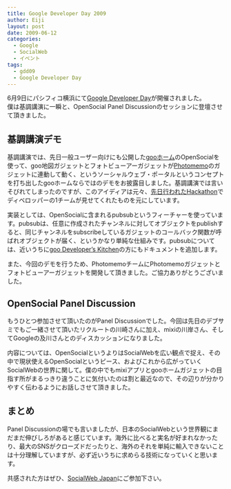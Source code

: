 ```yaml
---
title: Google Developer Day 2009
author: Eiji
layout: post
date: 2009-06-12
categories:
  - Google
  - SocialWeb
  - イベント
tags:
  - gdd09
  - Google Developer Day
---
```

6月9日にパシフィコ横浜にて<a href="http://code.google.com/intl/ja/events/developerday/2009/home.html" target="_blank">Google Developer Day</a>が開催されました。  
僕は基調講演に一瞬と、OpenSocial Panel Discussionのセッションに登壇させて頂きました。

## 基調講演デモ

基調講演では、先日一般ユーザー向けにも公開した<a href="http://home.goo.ne.jp" target="_blank">gooホーム</a>のOpenSocialを使って、goo地図ガジェットとフォトビューアーガジェットが<a href="http://photomemo.jp" target="_blank">Photomemo</a>のガジェットに連動して動く、というソーシャルウェブ・ポータルというコンセプトを打ち出したgooホームならではのデモをお披露目しました。基調講演では言いそびれてしまったのですが、このアイディアは元々、<a href="http://blog.goo.ne.jp/goohome_developer/e/6e7bcb5387791ebc2ad8dfbc658161ea" target="_blank">先日行われたHackathon</a>でディベロッパーの1チームが見せてくれたものを元にしています。

実装としては、OpenSocialに含まれるpubsubというフィーチャーを使っています。pubsubは、任意に作成されたチャンネルに対してオブジェクトをpublishすると、同じチャンネルをsubscribeしているガジェットのコールバック関数が呼ばれオブジェクトが届く、というかなり単純な仕組みです。pubsubについては、近いうちに<a href="http://developer.home.goo.ne.jp/" target="_blank">goo Developer&#8217;s Kitchen</a>の方にもドキュメントを追加します。

また、今回のデモを行うため、PhotomemoチームにPhotomemoガジェットとフォトビューアーガジェットを開発して頂きました。ご協力ありがとうございました。

## OpenSocial Panel Discussion

もうひとつ参加させて頂いたのがPanel Discussionでした。今回は先日のデブサミでもご一緒させて頂いたリクルートの川崎さんに加え、mixiの川岸さん、そしてGoogleの及川さんとのディスカッションになりました。

内容については、OpenSocialというよりはSocialWebを広い観点で捉え、その中で現状使えるOpenSocialというピース、およびこれから広がっていくSocialWebの世界に関して。僕の中でもmixiアプリとgooホームガジェットの目指す所がまるっきり違うことに気付いたのは割と最近なので、その辺りが分かりやすく伝わるようにお話しさせて頂きました。

## まとめ

Panel Discussionの場でも言いましたが、日本のSocialWebという世界観にまだまだ伸びしろがあると感じています。海外に比べると実名が好まれなかったり、最大のSNSがクローズドだったりと、海外のそれを単純に輸入できないことは十分理解していますが、必ず近いうちに求めらる技術になっていくと思います。

共感された方はぜひ、<a href="http://groups.google.com/group/socialweb-japan/" target="_blank">SocialWeb Japan</a>にご参加下さい。